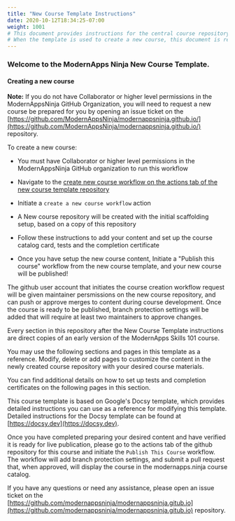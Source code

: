 ```yaml
---
title: "New Course Template Instructions"
date: 2020-10-12T18:34:25-07:00
weight: 1001
# This document provides instructions for the central course repository template
# When the template is used to create a new course, this document is replaced by /static/admin/assets/course_template_instructions.md.template
---
```


### Welcome to the ModernApps Ninja New Course Template. 

#### Creating a new course

**Note:** If you do not have Collaborator or higher level permissions in the ModernAppsNinja GitHub Organization, you will need to request a new course be prepared for you by opening an issue ticket on the [https://github.com/ModernAppsNinja/modernappsninja.github.io/](https://github.com/ModernAppsNinja/modernappsninja.github.io/) repository.

To create a new course: 
- You must have Collaborator or higher level permissions in the ModernAppsNinja GitHub organization to run this workflow
- Navigate to the [create new course workflow on the actions tab of the new course template repository](https://github.com/ModernAppsNinja/course_repo_template_ct8279/actions/workflows/create_new_course.yml)

- Initiate a `create a new course workflow` action
- A New course repository will be created with the initial scaffolding setup, based on a copy of this repository
- Follow these instructions to add your content and set up the course catalog card, tests and the completion certificate
- Once you have setup the new course content, Initiate a "Publish this course" workflow from the new course template, and your new course will be published!

The github user account that initiates the course creation workflow request will be given maintainer persmissions on the new course repository, and can push or approve merges to content during course development. Once the course is ready to be published, branch protection settings will be added that will require at least two maintainers to approve changes.

Every section in this repository after the New Course Template instructions are direct copies of an early version of the ModernApps Skills 101 course. 

You may use the following sections and pages in this template as a reference. Modify, delete or add pages to customize the content in the newly created course repository with your desired course materials.

You can find additional details on how to set up tests and completion certificates on the following pages in this section.

This course template is based on Google's Docsy template, which provides detailed instructions you can use as a reference for modifying this template. Detailed instructions for the Docsy template can be found at [https://docsy.dev](https://docsy.dev).

Once you have completed preparing your desired content and have verified it is ready for live publication, please go to the actions tab of the github repository for this course and initiate the `Publish This Course` workflow. The workflow will add branch protection settings, and submit a pull request that, when approved, will display the course in the modernapps.ninja course catalog.

If you have any questions or need any assistance, please open an issue ticket on the [https://github.com/modernappsninja/modernappsninja.gitub.io](https://github.com/modernappsninja/modernappsninja.gitub.io) repository.